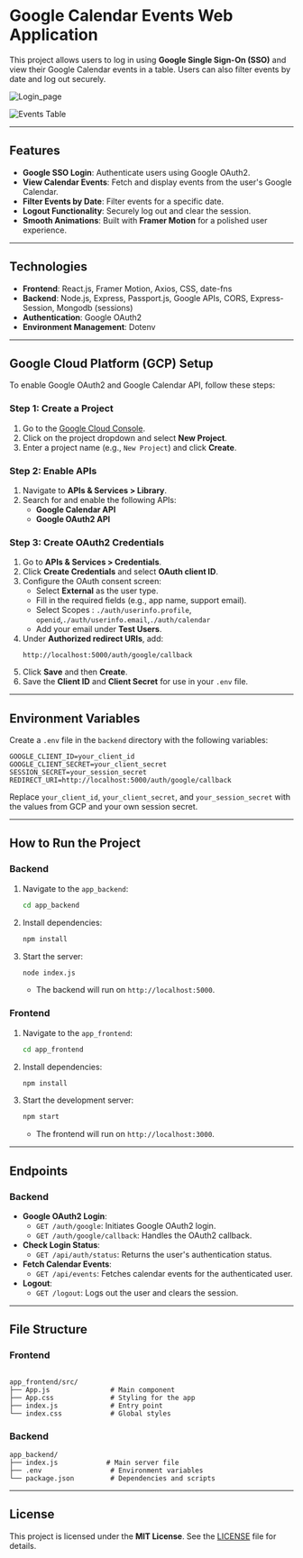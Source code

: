 # Google Calendar Events Web Application

This project allows users to log in using **Google Single Sign-On (SSO)** and view their Google Calendar events in a table. Users can also filter events by date and log out securely.

![Login_page](https://github.com/user-attachments/assets/94770a6e-40d5-471c-8c62-3f76bc76a203)

![Events Table](https://github.com/user-attachments/assets/e7ae1f01-0493-4b8b-bb2e-131bc0eff543)


---

## **Features**
- **Google SSO Login**: Authenticate users using Google OAuth2.
- **View Calendar Events**: Fetch and display events from the user's Google Calendar.
- **Filter Events by Date**: Filter events for a specific date.
- **Logout Functionality**: Securely log out and clear the session.
- **Smooth Animations**: Built with **Framer Motion** for a polished user experience.

---

## **Technologies**
- **Frontend**: React.js, Framer Motion, Axios, CSS, date-fns
- **Backend**: Node.js, Express, Passport.js, Google APIs, CORS, Express-Session, Mongodb (sessions)
- **Authentication**: Google OAuth2
- **Environment Management**: Dotenv

---

## **Google Cloud Platform (GCP) Setup**

To enable Google OAuth2 and Google Calendar API, follow these steps:

### **Step 1: Create a Project**
1. Go to the [Google Cloud Console](https://console.cloud.google.com/).
2. Click on the project dropdown and select **New Project**.
3. Enter a project name (e.g., `New Project`) and click **Create**.

### **Step 2: Enable APIs**
1. Navigate to **APIs & Services > Library**.
2. Search for and enable the following APIs:
   - **Google Calendar API**
   - **Google OAuth2 API**

### **Step 3: Create OAuth2 Credentials**
1. Go to **APIs & Services > Credentials**.
2. Click **Create Credentials** and select **OAuth client ID**.
3. Configure the OAuth consent screen:
   - Select **External** as the user type.
   - Fill in the required fields (e.g., app name, support email).
   - Select Scopes : ``` ./auth/userinfo.profile ```, ``` openid ```,``` ./auth/userinfo.email ```,``` ./auth/calendar ```
   - Add your email under **Test Users**.
4. Under **Authorized redirect URIs**, add:
   ```
   http://localhost:5000/auth/google/callback
   ```
5. Click **Save** and then **Create**.
6. Save the **Client ID** and **Client Secret** for use in your `.env` file.

---

## **Environment Variables**

Create a `.env` file in the `backend` directory with the following variables:

```plaintext
GOOGLE_CLIENT_ID=your_client_id
GOOGLE_CLIENT_SECRET=your_client_secret
SESSION_SECRET=your_session_secret
REDIRECT_URI=http://localhost:5000/auth/google/callback
```

Replace `your_client_id`, `your_client_secret`, and `your_session_secret` with the values from GCP and your own session secret.

---

## **How to Run the Project**

### **Backend**
1. Navigate to the `app_backend`:
   ```bash
   cd app_backend
   ```
2. Install dependencies:
   ```bash
   npm install
   ```
3. Start the server:
   ```bash
   node index.js
   ```
   - The backend will run on `http://localhost:5000`.

### **Frontend**
1. Navigate to the `app_frontend`:
   ```bash
   cd app_frontend
   ```
2. Install dependencies:
   ```bash
   npm install
   ```
3. Start the development server:
   ```bash
   npm start
   ```
   - The frontend will run on `http://localhost:3000`.

---

## **Endpoints**

### **Backend**
- **Google OAuth2 Login**:
  - `GET /auth/google`: Initiates Google OAuth2 login.
  - `GET /auth/google/callback`: Handles the OAuth2 callback.
- **Check Login Status**:
  - `GET /api/auth/status`: Returns the user's authentication status.
- **Fetch Calendar Events**:
  - `GET /api/events`: Fetches calendar events for the authenticated user.
- **Logout**:
  - `GET /logout`: Logs out the user and clears the session.

---

## **File Structure**

### **Frontend**
```

app_frontend/src/
├── App.js               # Main component
├── App.css              # Styling for the app
├── index.js             # Entry point
└── index.css            # Global styles
```

### **Backend**
```
app_backend/
├── index.js            # Main server file
├── .env                 # Environment variables
└── package.json         # Dependencies and scripts
```

---

## **License**
This project is licensed under the **MIT License**. See the [LICENSE](LICENSE) file for details.
